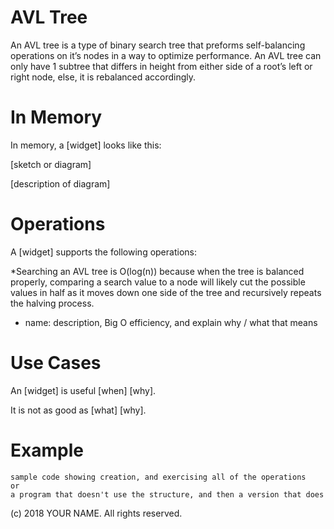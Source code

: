 # AVL Tree

An AVL tree is a type of binary search tree that preforms self-balancing operations on it’s nodes in a way to optimize performance. An AVL tree can only have 1 subtree that differs in height from either side of a root’s left or right node, else, it is rebalanced accordingly.  

# In Memory

In memory, a \[widget\] looks like this:

\[sketch or diagram\]

\[description of diagram\]

# Operations

A \[widget\] supports the following operations:

*Searching an AVL tree is O(log(n)) because when the tree is balanced properly, comparing a search value to a node will likely cut the possible values in half as it moves down one side of the tree and recursively repeats the halving process.  
* name: description, Big O efficiency, and explain why / what that means

# Use Cases

An \[widget\] is useful \[when\] \[why\].

It is not as good as \[what] \[why\].

# Example

```
sample code showing creation, and exercising all of the operations
or
a program that doesn't use the structure, and then a version that does
```

(c) 2018 YOUR NAME. All rights reserved.
